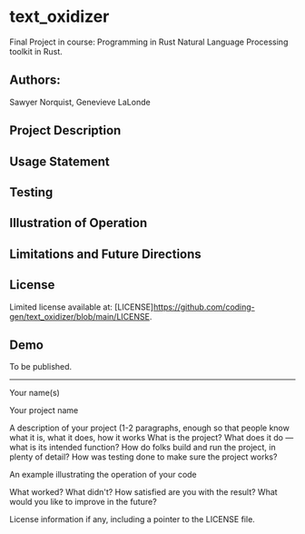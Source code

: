 # text_oxidizer
Final Project in course: Programming in Rust
Natural Language Processing toolkit in Rust.

## Authors:
Sawyer Norquist, Genevieve LaLonde

## Project Description

## Usage Statement

## Testing

## Illustration of Operation

## Limitations and Future Directions

## License

Limited license available at: [LICENSE]https://github.com/coding-gen/text_oxidizer/blob/main/LICENSE.

## Demo

To be published.

---


Your name(s)

Your project name

A description of your project (1-2 paragraphs, enough so that people know what it is, what it does, how it works
	What is the project? What does it do — what is its intended function?
	How do folks build and run the project, in plenty of detail?
	How was testing done to make sure the project works?

An example illustrating the operation of your code

What worked? What didn't? How satisfied are you with the result? What would you like to improve in the future?

License information if any, including a pointer to the LICENSE file.
